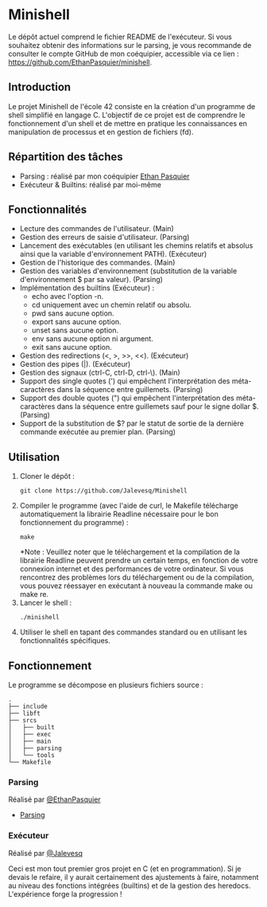 # Minishell

Le dépôt actuel comprend le fichier README de l'exécuteur. Si vous souhaitez obtenir des informations sur le parsing, je vous recommande de consulter le compte GitHub de mon coéquipier, accessible via ce lien : https://github.com/EthanPasquier/minishell.

## Introduction

Le projet Minishell de l'école 42 consiste en la création d'un programme de shell simplifié en langage C. L'objectif de ce projet est de comprendre le fonctionnement d'un shell et de mettre en pratique les connaissances en manipulation de processus et en gestion de fichiers (fd).

## Répartition des tâches

- Parsing : réalisé par mon coéquipier [Ethan Pasquier](https://github.com/EthanPasquier)
- Exécuteur & Builtins: réalisé par moi-même

## Fonctionnalités

- Lecture des commandes de l'utilisateur. (Main)
- Gestion des erreurs de saisie d'utilisateur. (Parsing)
- Lancement des exécutables (en utilisant les chemins relatifs et absolus ainsi que la variable d'environnement PATH). (Exécuteur)
- Gestion de l'historique des commandes. (Main)
- Gestion des variables d'environnement (substitution de la variable d'environnement $ par sa valeur). (Parsing)
- Implémentation des builtins (Exécuteur) :
  - echo avec l'option -n.
  - cd uniquement avec un chemin relatif ou absolu.
  - pwd sans aucune option.
  - export sans aucune option.
  - unset sans aucune option.
  - env sans aucune option ni argument.
  - exit sans aucune option.
- Gestion des redirections (<, >, >>, <<). (Exécuteur)
- Gestion des pipes (|). (Exécuteur)
- Gestion des signaux (ctrl-C, ctrl-D, ctrl-\\). (Main)
- Support des single quotes (') qui empêchent l'interprétation des méta-caractères dans la séquence entre guillemets. (Parsing)
- Support des double quotes (") qui empêchent l'interprétation des méta-caractères dans la séquence entre guillemets sauf pour le signe dollar $. (Parsing)
- Support de la substitution de $? par le statut de sortie de la dernière commande exécutée au premier plan. (Parsing)
## Utilisation
1. Cloner le dépôt :
   ```
   git clone https://github.com/Jalevesq/Minishell
   ```
2. Compiler le programme (avec l'aide de curl, le Makefile télécharge automatiquement la librairie Readline nécessaire pour le bon fonctionnement du programme) :
   ```
   make
   ```
   *Note : Veuillez noter que le téléchargement et la compilation de la librairie Readline peuvent prendre un certain temps, en fonction de votre connexion internet et des performances de votre ordinateur. Si vous rencontrez des problèmes lors du téléchargement ou de la compilation, vous pouvez réessayer en exécutant à nouveau la commande make ou make re.
3. Lancer le shell :
   ```
   ./minishell
   ```
4. Utiliser le shell en tapant des commandes standard ou en utilisant les fonctionnalités spécifiques.
## Fonctionnement
Le programme se décompose en plusieurs fichiers source :

```
.
├── include
├── libft
├── srcs
│   ├── built
│   ├── exec
│   ├── main
│   ├── parsing
│   └── tools
└── Makefile 
```

### Parsing
Réalisé par [@EthanPasquier](https://github.com/EthanPasquier)
- [Parsing](https://github.com/EthanPasquier/minishell)
### Exécuteur
Réalisé par [@Jalevesq](https://github.com/Jalevesq)

Ceci est mon tout premier gros projet en C (et en programmation). Si je devais le refaire, il y aurait certainement des ajustements à faire, notamment au niveau des fonctions intégrées (builtins) et de la gestion des heredocs. L'expérience forge la progression !
